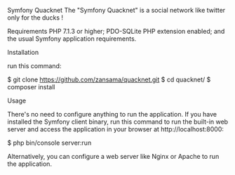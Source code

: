 Symfony Quacknet
The "Symfony Quacknet" is a social network like twitter only for the ducks ! 

Requirements
PHP 7.1.3 or higher;
PDO-SQLite PHP extension enabled;
and the usual Symfony application requirements.

Installation
 
run this command:

$ git clone https://github.com/zansama/quacknet.git
$ cd quacknet/
$ composer install

Usage

There's no need to configure anything to run the application. If you have installed the Symfony client binary, run this command to run the built-in web server and access the application in your browser at http://localhost:8000:

$ php bin/console server:run

Alternatively, you can configure a web server like Nginx or Apache to run the application.

